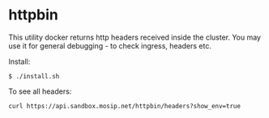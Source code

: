 # httpbin

This utility docker returns http headers received inside the cluster.  You may use it for general debugging - to check ingress, headers etc. 

Install:
```
$ ./install.sh
```

To see all headers:
```
curl https://api.sandbox.mosip.net/httpbin/headers?show_env=true
```

